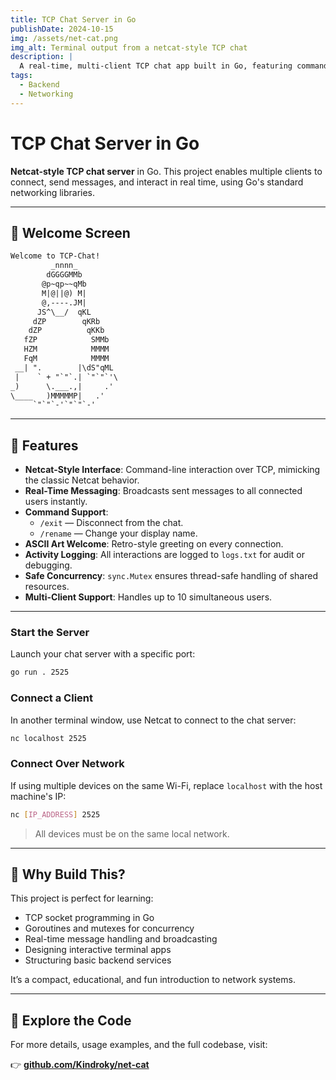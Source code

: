 ```yaml
---
title: TCP Chat Server in Go
publishDate: 2024-10-15
img: /assets/net-cat.png
img_alt: Terminal output from a netcat-style TCP chat
description: |
  A real-time, multi-client TCP chat app built in Go, featuring commands, concurrency, and logs — inspired by Netcat.
tags:
  - Backend
  - Networking
---
```

# TCP Chat Server in Go

**Netcat-style TCP chat server** in Go. This project enables multiple clients to connect, send messages, and interact in real time, using Go's standard networking libraries.

---

## 👾 Welcome Screen

```txt
Welcome to TCP-Chat!
         _nnnn_
        dGGGGMMb
       @p~qp~~qMb
       M|@||@) M|
       @,----.JM|
      JS^\__/  qKL
     dZP        qKRb
    dZP          qKKb
   fZP            SMMb
   HZM            MMMM
   FqM            MMMM
 __| ".        |\dS"qML
 |    ` + "`"`.| `"`"`'\
_)      \.___.,|     .'
\____   )MMMMMP|   .'
     `"`"`-'`"`"`-'
```

---

## 🔧 Features

- **Netcat-Style Interface**: Command-line interaction over TCP, mimicking the classic Netcat behavior.
- **Real-Time Messaging**: Broadcasts sent messages to all connected users instantly.
- **Command Support**:
  - `/exit` — Disconnect from the chat.
  - `/rename` — Change your display name.
- **ASCII Art Welcome**: Retro-style greeting on every connection.
- **Activity Logging**: All interactions are logged to `logs.txt` for audit or debugging.
- **Safe Concurrency**: `sync.Mutex` ensures thread-safe handling of shared resources.
- **Multi-Client Support**: Handles up to 10 simultaneous users.

---

### Start the Server

Launch your chat server with a specific port:

```bash
go run . 2525
```

### Connect a Client

In another terminal window, use Netcat to connect to the chat server:

```bash
nc localhost 2525
```

### Connect Over Network

If using multiple devices on the same Wi-Fi, replace `localhost` with the host machine's IP:

```bash
nc [IP_ADDRESS] 2525
```

> All devices must be on the same local network.

---

## 🧠 Why Build This?

This project is perfect for learning:

- TCP socket programming in Go  
- Goroutines and mutexes for concurrency  
- Real-time message handling and broadcasting  
- Designing interactive terminal apps  
- Structuring basic backend services

It’s a compact, educational, and fun introduction to network systems.

---

## 🔗 Explore the Code

For more details, usage examples, and the full codebase, visit:

👉 **[github.com/Kindroky/net-cat](https://github.com/Kindroky/net-cat)**